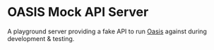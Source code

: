 # OASIS Mock API Server
A playground server providing a fake API to run [Oasis](https://github.com/x1n13y84issmd42/oasis) against during development & testing.